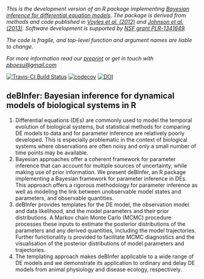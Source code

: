 *This is the development version of an R package implementing [Bayesian inference for differential equation models](https://arxiv.org/abs/1605.00021). The package is derived from methods and code published in [Voyles et al. (2012)](http://dx.doi.org/10.1002%2Fece3.334) and  [Johnson et al. (2013)](http://doi.org/10.1890/12-0650.1). Software development is supported by [NSF grant PLR-1341649](http://www.nsf.gov/awardsearch/showAward?AWD_ID=1341649).*

*The code is fragile, and top-level function and argument names are liable to change.*

*For more information read our [preprint](https://arxiv.org/abs/1605.00021) or get in touch with pboesu@gmail.com*

[![Travis-CI Build Status](https://travis-ci.org/pboesu/debinfer.svg?branch=master)](https://travis-ci.org/pboesu/debinfer)
[![codecov](https://codecov.io/gh/pboesu/debinfer/branch/master/graph/badge.svg)](https://codecov.io/gh/pboesu/debinfer)
[![DOI](https://zenodo.org/badge/21877/pboesu/debinfer.svg)](https://zenodo.org/badge/latestdoi/21877/pboesu/debinfer)


## deBInfer: Bayesian inference for dynamical models of biological systems in R

1. Differential equations (DEs) are commonly used to model the temporal evolution of biological systems, but statistical    methods for comparing DE models to data and for parameter inference are relatively poorly developed.  This is especially problematic in the context of biological systems where observations are often noisy and only a small number of time points may be available.
2. Bayesian approaches offer a coherent framework for parameter inference that can account for multiple sources of uncertainty, while making use of prior information. We present deBInfer, an R package implementing a Bayesian framework for parameter inference in DEs. This approach offers a rigorous methodology for parameter inference as well as modeling the link between unobservable model states and parameters, and observable quantities. 
3. deBInfer  provides templates for the DE model, the observation model and data likelihood, and the model parameters and their prior distributions. A Markov chain Monte Carlo (MCMC) procedure processes these inputs to estimate the posterior distributions of the parameters and any derived quantities, including the model trajectories. Further functionality is provided to facilitate MCMC diagnostics and the visualisation of the posterior distributions of model parameters and trajectories. 
4.  The templating approach makes deBInfer applicable to a wide range of DE models and we demonstrate its application to ordinary and delay DE models from animal physiology and disease ecology, respectively. 
